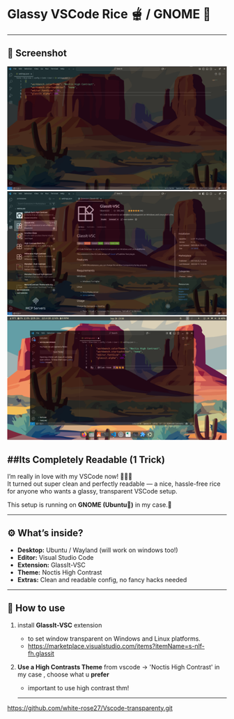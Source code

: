 
# Glassy VSCode Rice 🫕 / GNOME 🌿
---

## 📸 Screenshot
![screenshot](Screenshot1.png)
![screenshot](Screenshot2.png)  
![screenshot](Screenshot3.png)

##Its Completely Readable (1 Trick)
---

I’m really in love with my VSCode now! 💙🥶🧡  
It turned out super clean and perfectly readable — a nice, hassle-free rice for anyone who wants a glassy, transparent VSCode setup.  

This setup is running on **GNOME (Ubuntu🍊)** in my case.🍻

---

## ⚙️ What’s inside?
- **Desktop:** Ubuntu / Wayland (will work on windows too!)
- **Editor:** Visual Studio Code  
- **Extension:** GlassIt-VSC
- **Theme:** Noctis High Contrast
- **Extras:** Clean and readable config, no fancy hacks needed  

---

## 🚀 How to use

1. install **GlassIt-VSC** extension
   + to set window transparent on Windows and Linux platforms.
   + https://marketplace.visualstudio.com/items?itemName=s-nlf-fh.glassit

2. **Use a High Contrasts Theme** from vscode -> 'Noctis High Contrast' in my case , choose what u **prefer**

   - important to use high contrast thm!
    
   ---
   
https://github.com/white-rose27/Vscode-transparenty.git

